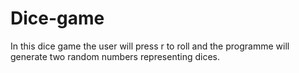 # Dice-game

In this dice game the user will press r to roll and the programme will generate two random numbers representing dices.
